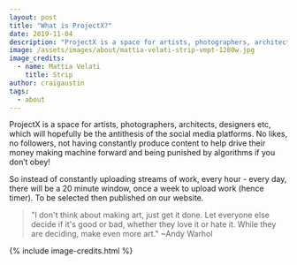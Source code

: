 ```yaml
---
layout: post
title: "What is ProjectX?"
date: 2019-11-04
description: "ProjectX is a space for artists, photographers, architects, designers etc, which will hopefully be the antithesis of the social media platforms."
image: /assets/images/about/mattia-velati-strip-vmpt-1280w.jpg
image_credits: 
  - name: Mattia Velati
    title: Strip
author: craigaustin
tags:
  - about
---
```

ProjectX is a space for artists, photographers, architects, designers etc, which will hopefully be the antithesis of the social media platforms. No likes, no followers, not having constantly produce content to help drive their money making machine forward and being punished by algorithms if you don’t obey!

So instead of constantly uploading streams of work, every hour - every day, there will be a 20 minute window, once a week to upload work (hence timer). To be selected then published on our website.

<blockquote id="about-inspirational-quote" class="editable">
  "I don't think about making art, just get it done. Let everyone else decide if it's good or bad, whether they love it or hate it. While they are deciding, make even more art." ~Andy Warhol
</blockquote>

{% include image-credits.html %}